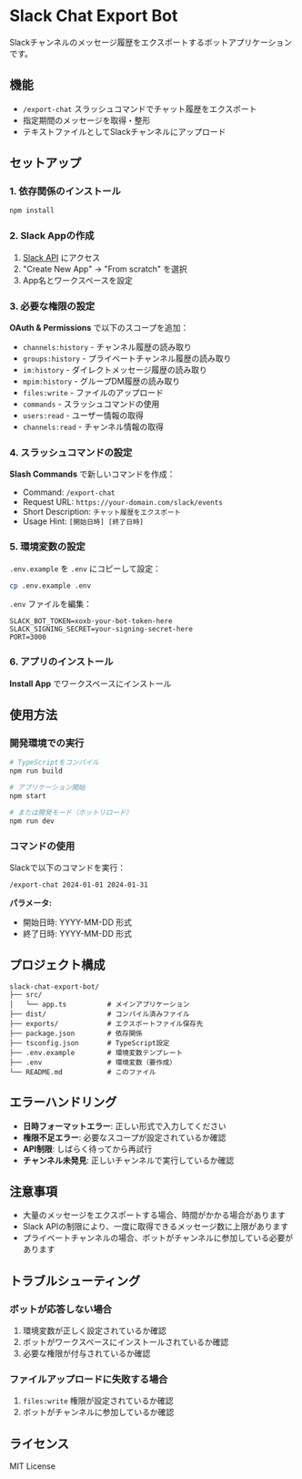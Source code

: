 # Slack Chat Export Bot

Slackチャンネルのメッセージ履歴をエクスポートするボットアプリケーションです。

## 機能

- `/export-chat` スラッシュコマンドでチャット履歴をエクスポート
- 指定期間のメッセージを取得・整形
- テキストファイルとしてSlackチャンネルにアップロード

## セットアップ

### 1. 依存関係のインストール

```bash
npm install
```

### 2. Slack Appの作成

1. [Slack API](https://api.slack.com/apps) にアクセス
2. "Create New App" → "From scratch" を選択
3. App名とワークスペースを設定

### 3. 必要な権限の設定

**OAuth & Permissions** で以下のスコープを追加：

- `channels:history` - チャンネル履歴の読み取り
- `groups:history` - プライベートチャンネル履歴の読み取り
- `im:history` - ダイレクトメッセージ履歴の読み取り
- `mpim:history` - グループDM履歴の読み取り
- `files:write` - ファイルのアップロード
- `commands` - スラッシュコマンドの使用
- `users:read` - ユーザー情報の取得
- `channels:read` - チャンネル情報の取得

### 4. スラッシュコマンドの設定

**Slash Commands** で新しいコマンドを作成：

- Command: `/export-chat`
- Request URL: `https://your-domain.com/slack/events`
- Short Description: `チャット履歴をエクスポート`
- Usage Hint: `[開始日時] [終了日時]`

### 5. 環境変数の設定

`.env.example` を `.env` にコピーして設定：

```bash
cp .env.example .env
```

`.env` ファイルを編集：

```env
SLACK_BOT_TOKEN=xoxb-your-bot-token-here
SLACK_SIGNING_SECRET=your-signing-secret-here
PORT=3000
```

### 6. アプリのインストール

**Install App** でワークスペースにインストール

## 使用方法

### 開発環境での実行

```bash
# TypeScriptをコンパイル
npm run build

# アプリケーション開始
npm start

# または開発モード（ホットリロード）
npm run dev
```

### コマンドの使用

Slackで以下のコマンドを実行：

```
/export-chat 2024-01-01 2024-01-31
```

**パラメータ:**
- 開始日時: YYYY-MM-DD 形式
- 終了日時: YYYY-MM-DD 形式

## プロジェクト構成

```
slack-chat-export-bot/
├── src/
│   └── app.ts          # メインアプリケーション
├── dist/               # コンパイル済みファイル
├── exports/            # エクスポートファイル保存先
├── package.json        # 依存関係
├── tsconfig.json       # TypeScript設定
├── .env.example        # 環境変数テンプレート
├── .env                # 環境変数（要作成）
└── README.md           # このファイル
```

## エラーハンドリング

- **日時フォーマットエラー**: 正しい形式で入力してください
- **権限不足エラー**: 必要なスコープが設定されているか確認
- **API制限**: しばらく待ってから再試行
- **チャンネル未発見**: 正しいチャンネルで実行しているか確認

## 注意事項

- 大量のメッセージをエクスポートする場合、時間がかかる場合があります
- Slack APIの制限により、一度に取得できるメッセージ数に上限があります
- プライベートチャンネルの場合、ボットがチャンネルに参加している必要があります

## トラブルシューティング

### ボットが応答しない場合

1. 環境変数が正しく設定されているか確認
2. ボットがワークスペースにインストールされているか確認
3. 必要な権限が付与されているか確認

### ファイルアップロードに失敗する場合

1. `files:write` 権限が設定されているか確認
2. ボットがチャンネルに参加しているか確認

## ライセンス

MIT License
